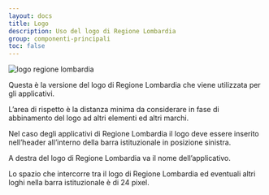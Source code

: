 ```yaml
---
layout: docs
title: Logo
description: Uso del logo di Regione Lombardia
group: componenti-principali
toc: false
---
```


<div class="bd-example">
<img src="{{ site.baseurl }}/dist/assets/img/logo-rl.png" alt="logo regione lombardia" class="it25-header-logo d-none d-md-block">
</div>

Questa è la versione del logo di Regione Lombardia che viene utilizzata per gli applicativi.

L’area di rispetto è la distanza minima da considerare in fase di abbinamento del logo ad altri elementi ed altri marchi.

Nel caso degli applicativi di Regione Lombardia il logo deve essere inserito nell’header all’interno della barra istituzionale in posizione sinistra.

A destra del logo di Regione Lombardia va il nome dell’applicativo.

Lo spazio che intercorre tra il logo di Regione Lombardia ed eventuali altri loghi nella barra istituzionale è di 24 pixel.
